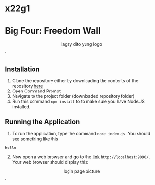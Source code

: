 # x22g1


# Big Four: Freedom Wall


<p align="center">
    lagay dito yung logo
</p>`

## Installation

1. Clone the repository either by downloading the contents of the repository [here](https://github.com/ccapdev1920T2/x22g1.git)
2. Open Command Prompt
3. Navigate to the project folder (downloaded repository folder) 
4. Run this command `npm install` to to make sure you have Node.JS installed.

## Running the Application

1. To run the application, type the command `node index.js`. You should see something like this 
```
hello
```
2. Now open a web browser and go to the [link](http://localhost:9090/) `http://localhost:9090/`. Your web browser should display this:
<p align="center">
    login page picture
</p>`
